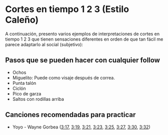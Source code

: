 # Cortes en tiempo 1 2 3 (Estilo Caleño)

A continuación, presento varios ejemplos de interpretaciones de cortes en tiempo 1 2 3 que tienen sensaciones diferentes en orden de que tan fácil me parece adaptarlo al social (subjetivo):


## Pasos que se pueden hacer con cualquier follow


- Ochos
- Miguelito: Puede como visaje después de correa.
- Punta talón
- Ciclón
- Pico de garza
- Saltos con rodillas arriba


## Canciones recomendadas para practicar

- Yoyo - Wayne Gorbea ([3:17](https://youtu.be/LwYYukqmOTY?si=7d-OjXweFxC7OQRe&t=197), [3:19](https://youtu.be/LwYYukqmOTY?si=H_XLmJJo6qNM5FQX&t=199), [3:21](https://youtu.be/LwYYukqmOTY?si=tGBlNyIIuoMixf0X&t=201), [3:23](https://youtu.be/LwYYukqmOTY?si=0FvRdY2iEjMI4l5p&t=203), [3:25](https://youtu.be/LwYYukqmOTY?si=rwVL4Dgfv3ydIQKc&t=205), [3:27](https://youtu.be/LwYYukqmOTY?si=8bdweXfOv324X-90&t=207), [3:30](https://youtu.be/LwYYukqmOTY?si=exPALycYdVfg5AL7&t=210), [3:32](https://youtu.be/LwYYukqmOTY?si=QZtbEIpevFeYkh9T&t=212))
